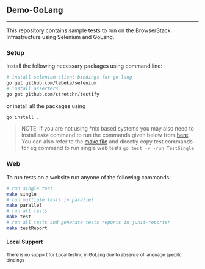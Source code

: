 ## Demo-GoLang

---

This repository contains sample tests to run on the BrowserStack Infrastructure using Selenium and GoLang.

### Setup

Install the following necessary packages using command line:

```sh
# install selenium client bindings for go-lang
go get github.com/tebeka/selenium
# install asserters
go get github.com/stretchr/testify
```

or install all the packages using

```sh
go install .
```

> NOTE: If you are not using \*nix based systems you may also need to install `make` command to run the commands given below from [here](https://stackoverflow.com/questions/32127524/how-to-install-and-use-make-in-windows). You can also refer to the [make file](Makefile) and directly copy test commands for eg command to run single web tests `go test -v -run TestSingle`

### Web

To run tests on a website run anyone of the following commands:

```sh
# run single test
make single
# run multiple tests in parallel
make parallel
# run all tests
make test
# run all tests and generate tests reports in junit-reporter
make testReport
```

#### Local Support

<small> There is no support for Local testing in GoLang due to absence of language specifc bindings</small>
